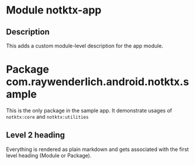 # Module notktx-app

[comment]: <> (// DONE:4 Add description for this module)

## Description

This adds a custom module-level description for the app module.

# Package com.raywenderlich.android.notktx.sample

This is the only package in the sample app.
It demonstrate usages of `notktx:core` and `notktx:utilities`

## Level 2 heading

Everything is rendered as plain markdown and gets associated with the first level heading
(Module or Package).
